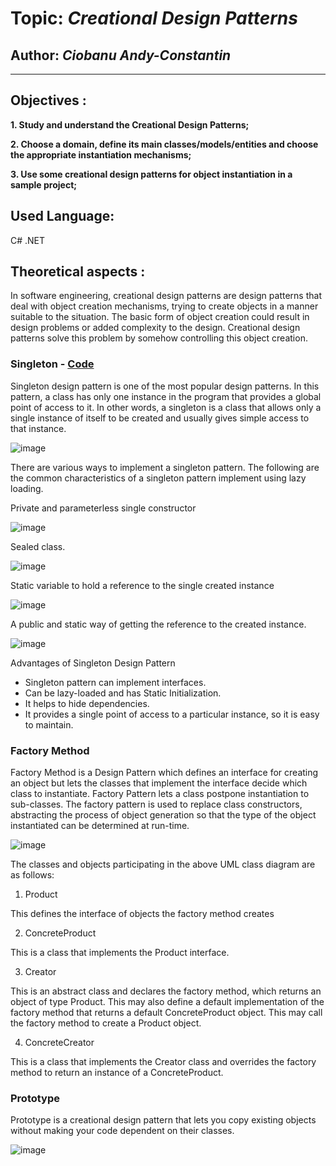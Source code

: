 # Topic: *Creational Design Patterns*
## Author: *Ciobanu Andy-Constantin*
------
## Objectives :
__1. Study and understand the Creational Design Patterns;__

__2. Choose a domain, define its main classes/models/entities and choose the appropriate instantiation mechanisms;__

__3. Use some creational design patterns for object instantiation in a sample project;__

## Used Language: 
C# .NET

## Theoretical aspects : 

In software engineering, creational design patterns are design patterns that deal with object creation mechanisms, trying to create objects in a manner suitable to the situation. The basic form of object creation could result in design problems or added complexity to the design. Creational design patterns solve this problem by somehow controlling this object creation.

### Singleton - [Code](https://github.com/andycb479/TMPS-Labs/tree/master/Lab_1/Singleton)
Singleton design pattern is one of the most popular design patterns. In this pattern, a class has only one instance in the program that provides a global point of access to it. In other words, a singleton is a class that allows only a single instance of itself to be created and usually gives simple access to that instance.

![image](https://user-images.githubusercontent.com/30950318/133795572-75c7822b-a47a-40f6-b5c6-b55fa80e130f.png)

There are various ways to implement a singleton pattern. The following are the common characteristics of a singleton pattern implement using lazy loading.

Private and parameterless single constructor

![image](https://user-images.githubusercontent.com/30950318/133797684-a3518663-8090-4ea6-a300-3388d28e56ef.png)

Sealed class.

![image](https://user-images.githubusercontent.com/30950318/133797360-6647a80c-9c2b-4e35-ad90-67c056ce0854.png)

Static variable to hold a reference to the single created instance

![image](https://user-images.githubusercontent.com/30950318/133797393-92a0658e-79ea-4496-8cf0-8c673f113008.png)


A public and static way of getting the reference to the created instance.

![image](https://user-images.githubusercontent.com/30950318/133797446-4ad01d0a-dd32-4838-912f-1d7f248bf1b5.png)

Advantages of Singleton Design Pattern

- Singleton pattern can implement interfaces.
- Can be lazy-loaded and has Static Initialization.
- It helps to hide dependencies.
- It provides a single point of access to a particular instance, so it is easy to maintain.



### Factory Method
Factory Method is a Design Pattern which defines an interface for creating an object but lets the classes that implement the interface decide which class to instantiate. Factory Pattern lets a class postpone instantiation to sub-classes. The factory pattern is used to replace class constructors, abstracting the process of object generation so that the type of the object instantiated can be determined at run-time. 

![image](https://user-images.githubusercontent.com/30950318/133798379-d5f2aea7-b33b-439d-9f59-f039fb873f91.png)

The classes and objects participating in the above UML class diagram are as follows:

1. Product 

This defines the interface of objects the factory method creates

2. ConcreteProduct

This is a class that implements the Product interface.

3. Creator

This is an abstract class and declares the factory method, which returns an object of type Product.
This may also define a default implementation of the factory method that returns a default ConcreteProduct object.
This may call the factory method to create a Product object.

4. ConcreteCreator

This is a class that implements the Creator class and overrides the factory method to return an instance of a ConcreteProduct.


### Prototype
Prototype is a creational design pattern that lets you copy existing objects without making your code dependent on their classes.

![image](https://user-images.githubusercontent.com/30950318/133795495-1915abb7-f6d0-4eb8-900d-f9437f643c60.png)










